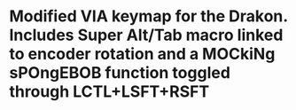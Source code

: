 # Modified VIA keymap for the Drakon. Includes Super Alt/Tab macro linked to encoder rotation and a MOCkiNg sPOngEBOB function toggled through LCTL+LSFT+RSFT